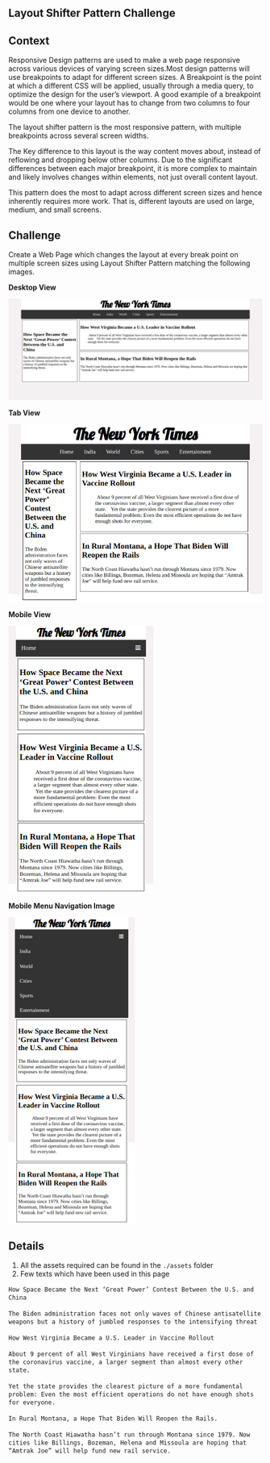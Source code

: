 ## Layout Shifter Pattern Challenge

## Context

Responsive Design patterns are used to make a web page responsive across various devices of varying screen sizes.Most design patterns will use breakpoints to adapt for different screen sizes. A Breakpoint is the point at which a different CSS will be applied, usually through a media query, to optimize the design for the user’s viewport. A good example of a breakpoint would be one where your layout has to change from two columns to four columns from one device to another.

The layout shifter pattern is the most responsive pattern, with multiple breakpoints across several screen widths.

The Key difference to this layout is the way content moves about, instead of reflowing and dropping below other columns. Due to the significant differences between each major breakpoint, it is more complex to maintain and likely involves changes within elements, not just overall content layout.

This pattern does the most to adapt across different screen sizes and hence inherently requires more work. That is, different layouts are used on large, medium, and small screens.

## Challenge

Create a Web Page which changes the layout at every break point on multiple screen sizes using Layout Shifter Pattern matching the following images.

**Desktop View**

![](./Desktop-Image.png)

**Tab View**

![](./Tab-Image.png)

**Mobile View**

![](./Mobile-Image.png)

**Mobile Menu Navigation Image**

![](./Mobile-Image-Nav.png)

## Details
1. All the assets required can be found in the `./assets` folder
2. Few texts which have been used in this page
```
How Space Became the Next ‘Great Power’ Contest Between the U.S. and China

The Biden administration faces not only waves of Chinese antisatellite weapons but a history of jumbled responses to the intensifying threat

How West Virginia Became a U.S. Leader in Vaccine Rollout

About 9 percent of all West Virginians have received a first dose of the coronavirus vaccine, a larger segment than almost every other state.

Yet the state provides the clearest picture of a more fundamental problem: Even the most efficient operations do not have enough shots for everyone.

In Rural Montana, a Hope That Biden Will Reopen the Rails.

The North Coast Hiawatha hasn’t run through Montana since 1979. Now cities like Billings, Bozeman, Helena and Missoula are hoping that “Amtrak Joe” will help fund new rail service.

```
